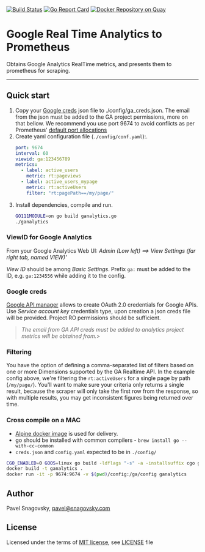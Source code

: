 [![Build Status](https://travis-ci.org/paha/googleanalytics_exporter.svg?branch=master)](https://travis-ci.org/paha/googleanalytics_exporter)
[![Go Report Card](https://goreportcard.com/badge/github.com/paha/googleanalytics_exporter)](https://goreportcard.com/report/github.com/paha/googleanalytics_exporter)
[![Docker Repository on Quay](https://quay.io/repository/paha/ga-prom/status "Docker Repository on Quay")](https://quay.io/repository/paha/ga-prom)

# Google Real Time Analytics to Prometheus

Obtains Google Analytics RealTime metrics, and presents them to prometheus for scraping.

---

## Quick start

1. Copy your [Google creds][2] json file to ./config/ga_creds.json. The email from the json must be added to the GA project permissions, more on that bellow. We recommend you use port 9674 to avoid conflicts as per Prometheus' [default port allocations](https://github.com/prometheus/prometheus/wiki/Default-port-allocations)
1. Create yaml configuration file (`./config/conf.yaml`):.
    ```yaml
    port: 9674
    interval: 60
    viewid: ga:123456789
    metrics:
      - label: active_users
        metric: rt:pageviews
      - label: active_users_mypage
        metric: rt:activeUsers
        filter: "rt:pagePath==/my/page/"
    ```
1. Install dependencies, compile and run.
    ```bash
    GO111MODULE=on go build ganalytics.go
    ./ganalytics
    ```

### ViewID for Google Analytics

From your Google Analytics Web UI: *Admin (Low left) ==> View Settings (far right tab, named VIEW)'*

*View ID* should be among *Basic Settings*. Prefix `ga:` must be added to the ID, e.g. `ga:1234556` while adding it to the config.

### Google creds

[Google API manager][2] allows to create OAuth 2.0 credentials for Google APIs. Use *Service account key* credentials type, upon creation a json creds file will be provided. Project RO permissions should be sufficient.

>*The email from GA API creds must be added to analytics project metrics will be obtained from.*>

### Filtering

You have the option of defining a comma-separated list of filters based on one or more Dimensions supported by
the GA Realtime API. In the example config above, we're filtering the `rt:activeUsers` for a single page by path (`/my/page/`).
You'll want to make sure your criteria only returns a single result, because the scraper will only take the first row
from the response, so with multiple results, you may get inconsistent figures being returned over time. 

### Cross compile on a MAC

* [Alpine docker image][3] is used for delivery.
* go should be installed with common compilers - `brew install go --with-cc-common`
* `creds.json` and `config.yaml` expected to be in `./config/`

```bash
CGO_ENABLED=0 GOOS=linux go build -ldflags "-s" -a -installsuffix cgo ganalytics.go
docker build -t ganalytics .
docker run -it -p 9674:9674 -v $(pwd)/config:/ga/config ganalytics
```

## Author

Pavel Snagovsky, pavel@snagovsky.com

## License

Licensed under the terms of [MIT license][4], see [LICENSE][5] file

[1]: https://github.com/Masterminds/glide
[2]: https://console.developers.google.com/apis/credentials
[3]: https://hub.docker.com/_/alpine/
[4]: https://choosealicense.com/licenses/mit/
[5]: ./LICENSE

